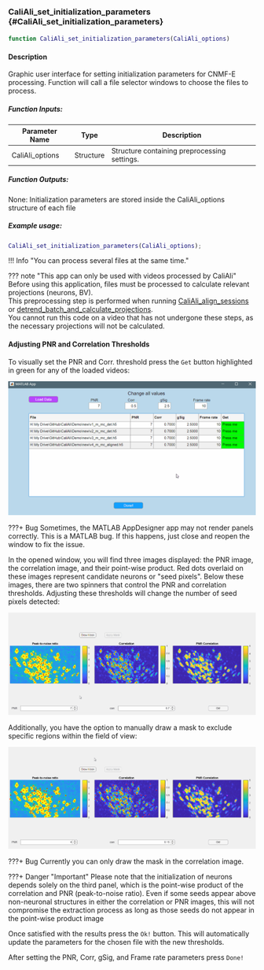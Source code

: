 ### CaliAli_set_initialization_parameters {#CaliAli_set_initialization_parameters}

```matlab
function CaliAli_set_initialization_parameters(CaliAli_options)
```

#### Description
Graphic user interface for setting initialization parameters for CNMF-E processing. Function will call a file selector windows to choose the files to process.

##### Function Inputs:
| Parameter Name | Type    | Description                          |
|---------------|---------|--------------------------------------|
| CaliAli_options | Structure | Structure containing preprocessing settings. |

##### Function Outputs:
None: Initialization parameters are stored inside the CaliAli_options structure of each file


##### Example usage:
```matlab
CaliAli_set_initialization_parameters(CaliAli_options);
```

!!! Info "You can process several files at the same time."

??? note "This app can only be used with videos processed by CaliAli"
    Before using this application, files must be processed to calculate relevant projections (neurons, BV).  
    This preprocessing step is performed when running [CaliAli_align_sessions](CaliAli_align_sessions.md) or  [detrend_batch_and_calculate_projections](detrend_batch_and_calculate_projections.md).  
    You cannot run this code on a video that has not undergone these steps, as the necessary projections will not be calculated.

#### Adjusting PNR and Correlation Thresholds <a id="adjust_pnr"></a>

To visually set the PNR and Corr. threshold press the `Get` button highlighted in green for any of the loaded videos:

![load_cnmf_app_thr](../files/load_cnmf_app_thr.gif)

???+ Bug
	Sometimes, the MATLAB AppDesigner app may not render panels correctly. This is a MATLAB bug. If this happens, just close and reopen the window to fix the issue.

In the opened window, you will find three images displayed: the PNR image, the correlation image, and their point-wise product. Red dots overlaid on these images represent candidate neurons or "seed pixels". Below these images, there are two spinners that control the PNR and correlation thresholds. Adjusting these thresholds will change the number of seed pixels detected:

![adjust_thr](../files/adjust_thr.gif)

Additionally, you have the option to manually draw a mask to exclude specific regions within the field of view:

![draw_mask](../files/draw_mask.gif)

???+ Bug
	Currently you can only draw the mask in the correlation image.
	
???+ Danger "Important"
	Please note that the initialization of neurons depends solely on the third panel, which is the point-wise product of the correlation and PNR (peak-to-noise ratio). Even if some seeds appear above non-neuronal structures in either the correlation or PNR images, this will not compromise the extraction process as long as those seeds do not appear in the point-wise product image
	
Once satisfied with the results press the `Ok!` button.
This will automatically update the parameters for the chosen file with the new thresholds. 

After setting the PNR, Corr, gSig, and Frame rate parameters press `Done!`

